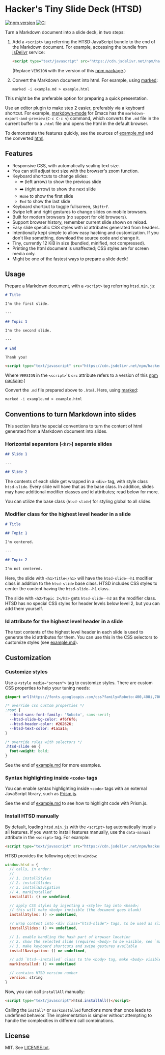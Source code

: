 # Hacker's Tiny Slide Deck (HTSD)

[![npm version](https://badge.fury.io/js/hackers-tiny-slide-deck.svg)][HTSD-npm-package]
[![CI](https://github.com/tkareine/hackers-tiny-slide-deck/actions/workflows/ci.yml/badge.svg)][HTSD-CI]

Turn a Markdown document into a slide deck, in two steps:

1. Add a `<script>` tag referring the HTSD JavaScript bundle to the end
   of the Markdown document. For example, accessing the bundle from
   [jsDelivr] service:

   ``` html
   <script type="text/javascript" src="https://cdn.jsdelivr.net/npm/hackers-tiny-slide-deck@VERSION/build/htsd.min.js"></script>
   ```

   (Replace `VERSION` with the version of this [npm
   package][HTSD-npm-package].)

2. Convert the Markdown document into html. For example, using [marked]:

   ``` shell
   marked -i example.md > example.html
   ```

This might be the preferable option for preparing a quick presentation.

Use an editor plugin to make step 2 easier, preferably via a keyboard
shortcut. For example, [markdown-mode] for Emacs has the
`markdown-export-and-preview` (`C-c C-c v`) command, which converts the
`.md` file in the current buffer to a `.html` file and opens the html in
the default browser.

To demonstrate the features quickly, see the sources of [example.md] and
the converted [html][example.html].

## Features

* Responsive CSS, with automatically scaling text size.
* You can still adjust text size with the browser's zoom function.
* Keyboard shortcuts to change slides:
  * ⬅️ (left arrow) to show the previous slide
  * ➡️ (right arrow) to show the next slide
  * `Home` to show the first slide
  * `End` to show the last slide
* Keyboard shortcut to toggle fullscreen, `Shift+F`.
* Swipe left and right gestures to change slides on mobile browsers.
* Built for modern browsers (no support for old browsers).
* Support browser history, remember current slide shown on reload.
* Easy slide specific CSS styles with id attributes generated from
  headers.
* Intentionally kept simple to allow easy hacking and customization. If
  you don't like something, download the source code and change it.
* Tiny, currently 12 KiB in size (bundled, minified, not compressed).
* Printing the html document is unaffected; CSS styles are for screen
  media only.
* Might be one of the fastest ways to prepare a slide deck!

## Usage

Prepare a Markdown document, with a `<script>` tag referring
`htsd.min.js`:

``` markdown
# Title

I'm the first slide.

---

## Topic 1

I'm the second slide.

---

# End

Thank you!

<script type="text/javascript" src="https://cdn.jsdelivr.net/npm/hackers-tiny-slide-deck@VERSION/build/htsd.min.js"></script>
```

Where `VERSION` in the `<script>`'s `src` attribute refers to a version
of this [npm package][HTSD-npm-package].)

Convert the `.md` file prepared above to `.html`. Here, using [marked]:

``` shell
marked -i example.md > example.html
```

## Conventions to turn Markdown into slides

This section lists the special conventions to turn the content of html
generated from a Markdown document into slides.

### Horizontal separators (`<hr>`) separate slides

``` markdown
## Slide 1

---

## Slide 2

```

The contents of each slide get wrapped in a `<div>` tag, with style
class `htsd-slide`. Every slide will have that as the base class. In
addition, slides may have additional modifier classes and id attributes;
read below for more.

You can utilize the base class (`htsd-slide`) for styling global to all
slides.

### Modifier class for the highest level header in a slide

``` markdown
# Title

## Topic 1

I'm centered.

---

## Topic 2

I'm not centered.
```

Here, the slide with `<h1>Title</h1>` will have the `htsd-slide--h1`
modifier class in addition to the `htsd-slide` base class. HTSD includes
CSS styles to center the content having the `htsd-slide--h1` class.

The slide with `<h2>Topic 2</h2>` gets `htsd-slide--h2` as the modifier
class. HTSD has no special CSS styles for header levels below level 2,
but you can add them yourself.

### Id attribute for the highest level header in a slide

The text contents of the highest level header in each slide is used to
generate the id attributes for them. You can use this in the CSS
selectors to customize styles (see [example.md]).

## Customization

### Customize styles

Use a `<style media="screen">` tag to customize styles. There are custom
CSS properties to help your tuning needs:

``` css
@import url(https://fonts.googleapis.com/css?family=Roboto:400,400i,700);

/* override css custom properties */
:root {
  --htsd-sans-font-family: 'Roboto', sans-serif;
  --htsd-slide-bg-color: #f6f6f6;
  --htsd-header-color: #262626;
  --htsd-text-color: #1a1a1a;
}

/* override rules with selectors */
.htsd-slide em {
  font-weight: bold;
}
```

See the end of [example.md] for more examples.

### Syntax highlighting inside `<code>` tags

You can enable syntax highlighting inside `<code>` tags with an external
JavaScript library, such as [Prism.js].

See the end of [example.md] to see how to highlight code with Prism.js.

### Install HTSD manually

By default, loading `htsd.min.js` with the `<script>` tag automatically
installs all features. If you want to install features manually, use the
`data-manual` attribute in the `<script>` tag. For example:

``` html
<script type="text/javascript" src="https://cdn.jsdelivr.net/npm/hackers-tiny-slide-deck@VERSION/build/htsd.min.js" data-manual></script>
```

HTSD provides the following object in `window`:

``` javascript
window.htsd = {
  // calls, in order:
  //
  // 1. installStyles
  // 2. installSlides
  // 3. installNavigation
  // 4. markInstalled
  installAll: () => undefined,

  // apply CSS styles by injecting a <style> tag into <head>;
  // this will make <body> invisible (the document goes blank)
  installStyles: () => undefined,

  // wrap content into <div class="htsd-slide"> tags, to be used as slides
  installSlides: () => undefined,

  // 1. enable handling the hash part of browser location
  // 2. show the selected slide (requires <body> to be visible, see `markInstalled`)
  // 3. make keyboard shortcuts and swipe gestures available
  installNavigation: () => undefined,

  // add `htsd--installed` class to the <body> tag, make <body> visible
  markInstalled: () => undefined

  // contains HTSD version number
  version: string
}
```

Now, you can call `installAll` manually:

``` html
<script type="text/javascript">htsd.installAll()</script>
```

Calling the `install*` or `markInstalled` functions more than once leads
to undefined behavior. The implementation is simpler without attempting
to handle the complexities in different call combinations.

## License

MIT. See [LICENSE.txt].

[HTSD-CI]: https://github.com/tkareine/hackers-tiny-slide-deck/actions/workflows/ci.yml
[HTSD-npm-package]: https://www.npmjs.com/package/hackers-tiny-slide-deck
[LICENSE.txt]: https://raw.githubusercontent.com/tkareine/hackers-tiny-slide-deck/master/LICENSE.txt
[Prism.js]: https://prismjs.com/
[example.html]: https://tkareine.github.io/hackers-tiny-slide-deck/example.html
[example.md]: https://raw.githubusercontent.com/tkareine/hackers-tiny-slide-deck/master/example.md
[jsDelivr]: https://www.jsdelivr.com/
[markdown-mode]: https://jblevins.org/projects/markdown-mode/
[marked]: https://github.com/markedjs/marked
